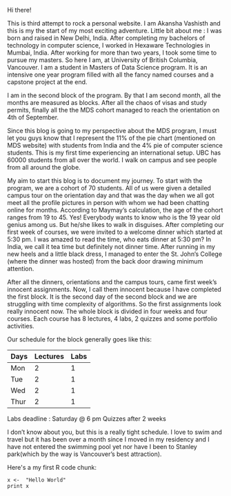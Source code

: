 Hi there!

This is third attempt to rock a personal website. I am Akansha Vashisth and this is my the start of my most exciting adventure. Little bit about me : I was born and raised in New Delhi, India. After completing my bachelors of technology in computer science, I worked in Hexaware Technologies in Mumbai, India. After working for more than two years, I took some time to pursue my masters. So here I am, at University of British Columbia, Vancouver. I am a student in Masters of Data Science program. It is an intensive one year program filled with all the fancy named courses and a capstone project at the end.

I am in the second block of the program. By that I am second month, all the months are measured as blocks. After all the chaos of visas and study permits, finally all the the MDS cohort managed to reach the orientation on 4th of September.

Since this blog is going to my perspective about the MDS program, I must let you guys know that I represent the 11% of the pie chart (mentioned on MDS website) with students from India and the 4% pie of computer science students. This is my first time experiencing an international setup. UBC has 60000 students from all over the world. I walk on campus and see people from all around the globe.

My aim to start this blog is to document my journey. To start with the program, we are a cohort of 70 students. All of us were given a detailed campus tour on the orientation day and that was the day when we all got meet all the profile pictures in person with whom we had been chatting online for months. According to Maymay’s calculation, the age of the cohort ranges from 19 to 45. Yes! Everybody wants to know who is the 19 year old genius among us. But he/she likes to walk in disguises. After completing our first week of courses, we were invited to a welcome dinner which started at 5:30 pm. I was amazed to read the time, who eats dinner at 5:30 pm? In India, we call it tea time but definitely not dinner time. After running in my new heels and a little black dress, I managed to enter the St. John’s College (where the dinner was hosted) from the back door drawing minimum attention. 

After all the dinners, orientations and the campus tours, came first week’s innocent assignments. Now, I call them innocent because I have completed the first block.  It is the second day of the second block and we are struggling with time complexity of algorithms. So the first assignments look really innocent now. The whole block is divided in four weeks and four courses. Each course has 8 lectures, 4 labs, 2 quizzes and some portfolio activities. 

Our schedule for the block generally goes like this:

| Days |Lectures | Labs | 
| :------ |:--- | :--- |
| Mon | 2 | 1 |
| Tue | 2 | 1 |
| Wed | 2 | 1 |
| Thur | 2 | 1 |

Labs deadline : Saturday @ 6 pm
Quizzes after 2 weeks

I don’t know about you, but this is a really tight schedule. I love to swim and travel but it has been over a month since I moved in my residency and I have not entered the swimming pool yet nor have I been to Stanley park(which by the way is Vancouver’s best attraction). 


Here's a my first R code chunk:

~~~
x <-  "Hello World"
print x
~~~
